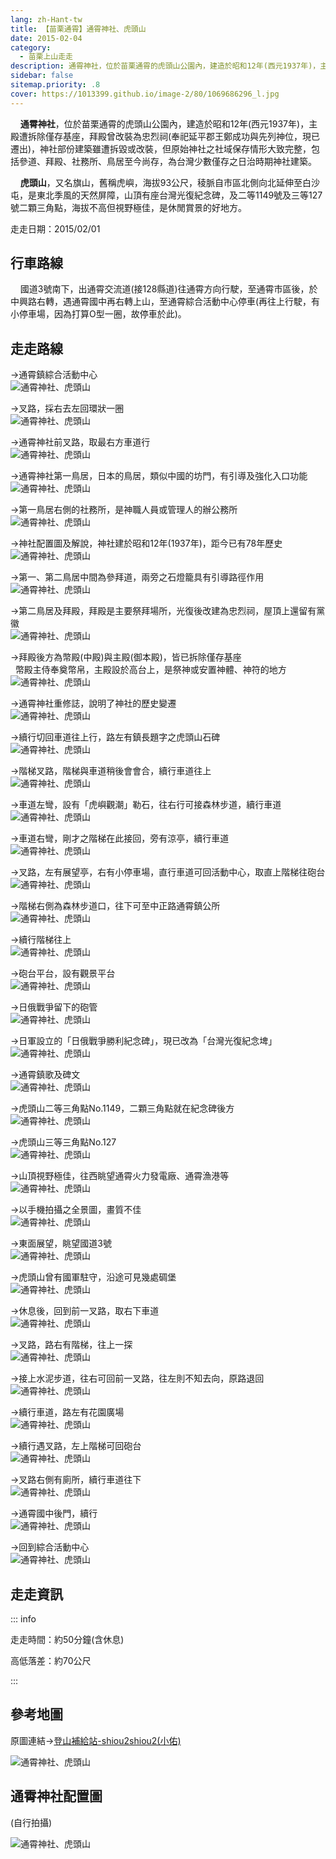 ```yaml
---
lang: zh-Hant-tw
title: 【苗栗通霄】通霄神社、虎頭山
date: 2015-02-04
category: 
  - 苗栗上山走走
description: 通霄神社，位於苗栗通霄的虎頭山公園內，建造於昭和12年(西元1937年)，主殿遭拆除僅存基座，拜殿曾改裝為忠烈祠(奉祀延平郡王鄭成功與先列神位，現已遷出)，神社部份建築雖遭拆毀或改裝，但原始神社之社域保存情形大致完整，包括參道、拜殿、社務所、鳥居至今尚存，為台灣少數僅存之日治時期神社建築。 虎頭山，又名旗山，舊稱虎嶼，海拔93公尺，稜脈自市區北側向北延伸至白沙屯，是東北季風的天然屏障，山頂有座台灣光復紀念碑，及二等1149號及三等127號二顆三角點，海拔不高但視野極佳，是休閒賞景的好地方。
sidebar: false
sitemap.priority: .8
cover: https://1013399.github.io/image-2/80/1069686296_l.jpg
---
```


    **通霄神社**，位於苗栗通霄的虎頭山公園內，建造於昭和12年(西元1937年)，主殿遭拆除僅存基座，拜殿曾改裝為忠烈祠(奉祀延平郡王鄭成功與先列神位，現已遷出)，神社部份建築雖遭拆毀或改裝，但原始神社之社域保存情形大致完整，包括參道、拜殿、社務所、鳥居至今尚存，為台灣少數僅存之日治時期神社建築。  

    **虎頭山**，又名旗山，舊稱虎嶼，海拔93公尺，稜脈自市區北側向北延伸至白沙屯，是東北季風的天然屏障，山頂有座台灣光復紀念碑，及二等1149號及三等127號二顆三角點，海拔不高但視野極佳，是休閒賞景的好地方。

<!-- more -->

走走日期：2015/02/01

## 行車路線
    國道3號南下，出通霄交流道(接128縣道)往通霄方向行駛，至通霄市區後，於中興路右轉，遇通霄國中再右轉上山，至通霄綜合活動中心停車(再往上行駛，有小停車場，因為打算O型一圈，故停車於此)。

## 走走路線
→通霄鎮綜合活動中心  
![通霄神社、虎頭山](https://1013399.github.io/image-2/80/1069686407_l.jpg)

→叉路，採右去左回環狀一圈  
![通霄神社、虎頭山](https://1013399.github.io/image-2/80/1069689319_l.jpg)

→通霄神社前叉路，取最右方車道行  
![通霄神社、虎頭山](https://1013399.github.io/image-2/80/1069689320_l.jpg)

→通霄神社第一鳥居，日本的鳥居，類似中國的坊門，有引導及強化入口功能  
![通霄神社、虎頭山](https://1013399.github.io/image-2/80/1069686294_l.jpg)

→第一鳥居右側的社務所，是神職人員或管理人的辦公務所  
![通霄神社、虎頭山](https://1013399.github.io/image-2/80/1069686295_l.jpg)

→神社配置圖及解說，神社建於昭和12年(1937年)，距今已有78年歷史  
![通霄神社、虎頭山](https://1013399.github.io/image-2/80/1069687534_l.jpg)

→第一、第二鳥居中間為參拜道，兩旁之石燈籠具有引導路徑作用  
![通霄神社、虎頭山](https://1013399.github.io/image-2/80/1069686296_l.jpg)

→第二鳥居及拜殿，拜殿是主要祭拜場所，光復後改建為忠烈祠，屋頂上還留有黨徽  
![通霄神社、虎頭山](https://1013399.github.io/image-2/80/1069689810_l.jpg)

→拜殿後方為幣殿(中殿)與主殿(御本殿)，皆已拆除僅存基座  
  幣殿主侍奉奠幣帛，主殿設於高台上，是祭神或安置神體、神符的地方  
![通霄神社、虎頭山](https://1013399.github.io/image-2/80/1069690009_l.jpg)

→通霄神社重修誌，說明了神社的歷史變遷  
![通霄神社、虎頭山](https://1013399.github.io/image-2/80/1069687535_l.jpg)

→續行切回車道往上行，路左有鎮長題字之虎頭山石碑  
![通霄神社、虎頭山](https://1013399.github.io/image-2/80/1069685898_l.jpg)

→階梯叉路，階梯與車道稍後會會合，續行車道往上  
![通霄神社、虎頭山](https://1013399.github.io/image-2/80/1069689321_l.jpg)

→車道左彎，設有「虎嶼觀潮」勒石，往右行可接森林步道，續行車道  
![通霄神社、虎頭山](https://1013399.github.io/image-2/80/1069686997_l.jpg)

→車道右彎，剛才之階梯在此接回，旁有涼亭，續行車道  
![通霄神社、虎頭山](https://1013399.github.io/image-2/80/1069688066_l.jpg)

→叉路，左有展望亭，右有小停車場，直行車道可回活動中心，取直上階梯往砲台  
![通霄神社、虎頭山](https://1013399.github.io/image-2/80/1069686998_l.jpg)

→階梯右側為森林步道口，往下可至中正路通霄鎮公所  
![通霄神社、虎頭山](https://1013399.github.io/image-2/80/1069690012_l.jpg)

→續行階梯往上  
![通霄神社、虎頭山](https://1013399.github.io/image-2/80/1069690013_l.jpg)

→砲台平台，設有觀景平台  
![通霄神社、虎頭山](https://1013399.github.io/image-2/80/1069685572_l.jpg)

→日俄戰爭留下的砲管  
![通霄神社、虎頭山](https://1013399.github.io/image-2/80/1069686701_l.jpg)

→日軍設立的「日俄戰爭勝利紀念碑」，現已改為「台灣光復紀念埤」  
![通霄神社、虎頭山](https://1013399.github.io/image-2/80/1069689323_l.jpg)

→通霄鎮歌及碑文  
![通霄神社、虎頭山](https://1013399.github.io/image-2/80/1069687538_l.jpg)

→虎頭山二等三角點No.1149，二顆三角點就在紀念碑後方  
![通霄神社、虎頭山](https://1013399.github.io/image-2/80/1069687478_l.jpg)

→虎頭山三等三角點No.127  
![通霄神社、虎頭山](https://1013399.github.io/image-2/80/1069687000_l.jpg)

→山頂視野極佳，往西眺望通霄火力發電廠、通霄漁港等  
![通霄神社、虎頭山](https://1013399.github.io/image-2/80/1069687084_l.jpg)

→以手機拍攝之全景圖，畫質不佳  
![通霄神社、虎頭山](https://1013399.github.io/image-2/80/1069686089_l.jpg)

→東面展望，眺望國道3號  
![通霄神社、虎頭山](https://1013399.github.io/image-2/80/1069687652_l.jpg)

→虎頭山曾有國軍駐守，沿途可見幾處碉堡  
![通霄神社、虎頭山](https://1013399.github.io/image-2/80/1069688817_l.jpg)

→休息後，回到前一叉路，取右下車道  
![通霄神社、虎頭山](https://1013399.github.io/image-2/80/1069689914_l.jpg)

→叉路，路右有階梯，往上一探  
![通霄神社、虎頭山](https://1013399.github.io/image-2/80/1069686299_l.jpg)

→接上水泥步道，往右可回前一叉路，往左則不知去向，原路退回  
![通霄神社、虎頭山](https://1013399.github.io/image-2/80/1069687085_l.jpg)

→續行車道，路左有花園廣場  
![通霄神社、虎頭山](https://1013399.github.io/image-2/80/1069688818_l.jpg)

→續行遇叉路，左上階梯可回砲台  
![通霄神社、虎頭山](https://1013399.github.io/image-2/80/1069687086_l.jpg)

→叉路右側有廁所，續行車道往下  
![通霄神社、虎頭山](https://1013399.github.io/image-2/80/1069685903_l.jpg)

→通霄國中後門，續行  
![通霄神社、虎頭山](https://1013399.github.io/image-2/80/1069689715_l.jpg)

→回到綜合活動中心  
![通霄神社、虎頭山](https://1013399.github.io/image-2/80/1069687542_l.jpg)


## 走走資訊
::: info

走走時間：約50分鐘(含休息)

高低落差：約70公尺

:::

## 參考地圖
原圖連結→[登山補給站-shiou2shiou2(小佑)](http://www.keepon.com.tw/DiscussLoad.aspx?code=314B5CF9AEC3A19113F6CAA6F539A6629A0218782AE32CD8)  

![通霄神社、虎頭山](https://1013399.github.io/image-2/80/1069686598_l.jpg)

## 通霄神社配置圖
(自行拍攝)  

![通霄神社、虎頭山](https://1013399.github.io/image-2/80/1069689613_l.jpg)